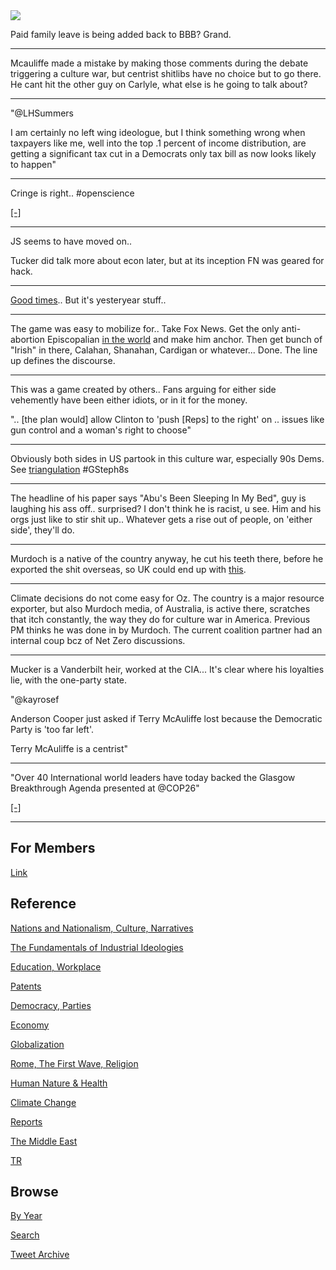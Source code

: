 <img src="https://drive.google.com/uc?export=view&id=1B2wf9R7AMH1d7Vw6e2mucLbIQ5NSjir7"/>

Paid family leave is being added back to BBB? Grand.

---

Mcauliffe made a mistake by making those comments during the debate
triggering a culture war, but centrist shitlibs have no choice but to
go there.  He cant hit the other guy on Carlyle, what else is he going
to talk about?

---

"@LHSummers

I am certainly no left wing ideologue, but I think something wrong
when taxpayers like me, well into the top .1 percent of income
distribution, are getting a significant tax cut in a Democrats only
tax bill as now looks likely to happen"

---

Cringe is right.. \#openscience

[[-]](https://twitter.com/axccl/status/1455988190867693568)

---

JS seems to have moved on..

Tucker did talk more about econ later, but at its inception FN was
geared for hack.

---

[Good times](https://drive.google.com/uc?export=view&id=1r8wAGwhOmflPy0vCbbSEM0mSb16Ua7qF)..
But it's yesteryear stuff.. 

---

The game was easy to mobilize for..  Take Fox News. Get the
only anti-abortion Episcopalian [in the world](https://youtu.be/AXGoWtK1NnY?t=2123)
and make him anchor. Then get bunch of "Irish" in there, Calahan,
Shanahan, Cardigan or whatever... Done.  The line up defines the discourse.

---

This was a game created by others.. Fans arguing for either side
vehemently have been either idiots, or in it for the money.

".. [the plan would] allow Clinton to 'push [Reps] to the right' on .. issues
like gun control and a woman's right to choose"

---

Obviously both sides in US partook in this culture war, especially 90s
Dems. See [triangulation](2021/10/all-too-human.md#triangulation)
\#GSteph8s

---

The headline of his paper says "Abu's Been Sleeping In My Bed", guy is
laughing his ass off.. surprised? I don't think he is racist, u
see. Him and his orgs just like to stir shit up.. Whatever gets a rise out
of people, on 'either side', they'll do.

---

Murdoch is a native of the country anyway, he cut his teeth there,
before he exported the shit overseas, so UK could end up with
[this](tweets/2021/murdoch_abu_sleeping.jpg).

---

Climate decisions do not come easy for Oz. The country is a major
resource exporter, but also Murdoch media, of Australia, is active
there, scratches that itch constantly, the way they do for culture war
in America. Previous PM thinks he was done in by Murdoch. The current
coalition partner had an internal coup bcz of Net Zero discussions.

---

Mucker is a Vanderbilt heir, worked at the CIA... It's clear where his
loyalties lie, with the one-party state.

"@kayrosef

Anderson Cooper just asked if Terry McAuliffe lost because the
Democratic Party is 'too far left'.

Terry McAuliffe is a centrist"

---

"Over 40 International world leaders have today backed the Glasgow
Breakthrough Agenda presented at @COP26"

[[-]](https://www.h2-view.com/story/cop26-over-40-world-leaders-commit-to-making-renewable-and-low-carbon-hydrogen-globally-available-by-2030/)

---

## For Members

[Link](https://thirdwave-members.herokuapp.com)

## Reference

[Nations and Nationalism, Culture, Narratives](/2013/02/nations-and-nationalism.md)

[The Fundamentals of Industrial Ideologies](/2011/04/fundamentals-of-industrial-ideologies.md)

[Education, Workplace](2017/09/education-workplace.md)

[Patents](/2018/09/patents.md)

[Democracy, Parties](/2016/11/democracy.md)

[Economy](/2018/05/economy.md)

[Globalization](/2018/09/globalization.md)

[Rome, The First Wave, Religion](/2017/12/rome.md)

[Human Nature & Health](/2020/07/human-nature.md)

[Climate Change](/2018/12/climate.md)

[Reports](/2019/05/reports.md)

[The Middle East](/2019/07/middleeast.md)

[TR](../tr)

## Browse

[By Year](years.md)

[Search](search.html)

[Tweet Archive](/tweets/README.md)


